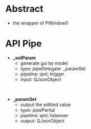 # Abstract
* the wrapper of PWindow0  

# API Pipe
* **_setParam**
    - generate gui by model  
    - type: pipeDelegate: _paramSet  
    - pipeline: qml; trigger  
    - input: QJsonObject  
</br>  

* **_paramSet**
    - output the editted value  
    - type: pipePartial  
    - pipeline: qml; listenner  
    - output: QJsonObject  
</br>